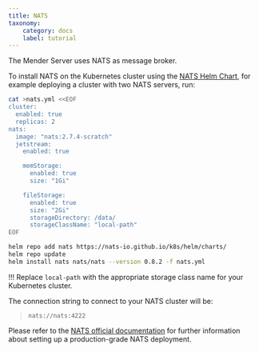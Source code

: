 ```yaml
---
title: NATS
taxonomy:
    category: docs
    label: tutorial
---
```


The Mender Server uses NATS as message broker.

To install NATS on the Kubernetes cluster using the [NATS Helm Chart](https://nats-io.github.io/k8s/),
for example deploying a cluster with two NATS servers, run:

<!--AUTOVERSION: "image: \"nats:%-scratch\""/ignore -->
```bash
cat >nats.yml <<EOF
cluster:
  enabled: true
  replicas: 2
nats:
  image: "nats:2.7.4-scratch"
  jetstream:
    enabled: true

    memStorage:
      enabled: true
      size: "1Gi"

    fileStorage:
      enabled: true
      size: "2Gi"
      storageDirectory: /data/
      storageClassName: "local-path"
EOF

helm repo add nats https://nats-io.github.io/k8s/helm/charts/
helm repo update
helm install nats nats/nats --version 0.8.2 -f nats.yml
```

!!! Replace `local-path` with the appropriate storage class name for your Kubernetes cluster.

The connection string to connect to your NATS cluster will be:

> ```
> nats://nats:4222
> ```

Please refer to the [NATS official documentation](https://docs.nats.io/) for
further information about setting up a production-grade NATS deployment.
